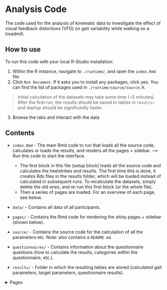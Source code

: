 # Analysis Code
The code used for the analysis of kinematic data to investigate the effect of visual feedback distortions (VFD) on gait variability while walking on a treadmill.

## How to use
To run this code with your local R-Studio installation:
1. Within the R instance, navigate to `./runtime/`, and open the `index.Rmd` file.
2. Click `Run Document`. If it asks you to install any packages, click yes. You can find the list of packages used in `./runtime/source/source.R`.
> Initial calculation of the datasets may take some time (~5 minutes). After the first run, the results should be saved to tables in `results/` and startup should be significantly faster.
3. Browse the tabs and interact with the data

## Contents
- `index.Rmd` - The main Rmd code to run that loads all the source code, calculates or loads the results, and renders all the pages + sidebar. --> Run this code to start the interface.
    - The first block in this file (setup block) loads all the source code and calculates the heelstrikes and results. The first time this is done, it creates Rds files in the results folder, which will be loaded instead of calculated in subsequent runs. To recalculate the datasets, simply delete the old ones, and re-run this first block (or the whole file).
    - Then a series of pages are loaded. For an overview of each page, see below.

- `data/` - Contains all data of all participants.
- `pages/` - Contains the Rmd code for rendering the shiny pages + sidebar (shown below).
- `source/` - Contains the source code for the calculation of all the parameters etc. Note: also contains a `README.md`.
- `questionnaires/` - Contains information about the questionnaire questions (how to calculate the results, categories within the questionnaire, etc.).
- `results/` - Folder in which the resulting tables are stored (calculated gait parameters, target parameters, questionnaire results).


<details>
<summary>Pages</summary>

<div class="tabset">

### General info
Click through the different tabs to get a preview and a brief explanation of what can be found there.

some general info:

- `sidebar_dynamicDataFiltering.Rmd`
The first "page" is the sidebar. This contains some settings that are shared across all pages. Most critical of this are the filtering settings, allowing you to filter out steps / trials / participants. There are also settings that change the figure sizes. (Sidebar is shown below in the screenshot of page1). Note that the filtered data is used for all plots and statistics calculations, and so changing these settings affects all the plots.

- Categories explanation:
    Some pages, or filters in the sidebar have selectors for categories (e.g., the histograms), which allow you to split the data for that visualization. These categories are:
    - **participant**: split data per participant
    - **trialNum**: split data by trial number (1=practice, 2, 3, 4=practice, 5, or 6)
    - **practice**: categorize data based on whether it's a practice trial (trials 1 and 4) or not (the rest) (TRUE or FALSE)
    - **startedWithNoise**: separate data based on whether the participant started with VFD (noise) condition or not (TRUE or FALSE)
    - **conditionNumber**: categorize data by condition number (first or second)
    - **trialNumWithoutPractice**: split data by trial number, excluding practice trials (1, 2, 3, or 4)
    - **trialNumWithinCondition**: categorize data by trial number within each condition (1 or 2, or 0 for practise)
    - **noticed**: split data based on whether the participant noticed the VFD during the experiment (asked each participant after their experiment, and noted this in the data). (TRUE or FALSE)
- Some pages allow additional options:
    - Average data across conditions - take average of the two trials of each participant and each condition.
    - Calculate difference + means per participant - Calculate the difference from baseline to VFD condition, as well as mean of both conditions.


### `page1_feetTrajectories.Rmd`

Plot the trajectory of the feet, with the heelstrike positions overlaid.

![page1](./readme_figures/main.png)

### `page2_removedSteps.Rmd`

Pie-chart to show which steps have been removed.

![page2](./readme_figures/p2.png)

### `page3_rawTrackerData.Rmd`

2D plot of raw tracker data of all the different trackers.

![page3](./readme_figures/p3.png)

### `page4_targetSteps.Rmd`

Histograms of target step results.

![page4](./readme_figures/p4.png)

### `page5_histograms.Rmd`

Histograms of step parameters (heelstrike locations, stepwidth, step length etc).

![page5](./readme_figures/p5.png)

### `page6_scatterplots.Rmd`

Scatter plots to analyze relationships between step parameters.

![page6](./readme_figures/p6.png)

### `page7_trialScatterplots.Rmd`

Scatter plots by trial to analyze relationship between summarized results (mean, sd, cv) of step parameters, and/or questionnaire data.

![page7](./readme_figures/p7.png)

### `page8_questionnaires.Rmd`

Boxplots of questionnaire results (subcategories + total score).

![page8](./readme_figures/p8.png)

### `page9_boxplots.Rmd`

Box plots for step parameters.

![page9](./readme_figures/p9.png)

### `page10_statistics.Rmd`

Statistical analysis of step data, using LMM. Outputs tables with results, also does post-hoc if required. Scroll down to visually evaluate model assumptions (qq-plots etc).

![page10](./readme_figures/p10.png)

### `page11_correlations.Rmd`

Correlation plots showing relationships between different step parameters. Scroll down to evaluate test assumptions. If violated, you can set data to be non-parametric/bayes/robust types to do different (linear) correlation tests.

![page11](./readme_figures/p11.png)

### `page12_participantSummary.Rmd`

Shows information about participant group (including demographics and category data). Also allows generation of pdf reports per participants which creates all plots of this interface for all trials of this particular participant, and allows you to download this pdf.

![page12](./readme_figures/p12.png)

### `page13_table.Rmd`

Data table with all (filtered) step data. Enable summarize checkbox to see aggregated results per trial.

![page13](./readme_figures/p13.png)

### `page14_dataCorrection.Rmd`

Functions to correct step data by rotation the whole data around the y axis (to correctly align the treadmill direction with data z axis). Save rotations into a table, shown next to the table.

![page14](./readme_figures/p14.png)

### `page15_dataFiltering.Rmd`

Tools for automatically filtering out unwanted data based on local outlier filtering (note: this was not used in the end and is kind of buggy).

![page15](./readme_figures/p15.png)

### `page16_manualOutlierFiltering.Rmd`

Interface to manually filter out outliers in the data. Save outliers to csv & import later to continue. Once finished, click overwrite outliers to mark the selected steps as outliers. Click Save to current RDS to re-save the gaitparams table to rds file with the current outliers flagged. Also has autosaving functionality (adviced to use, as software crashes randomly sometimes).

![page16](./readme_figures/p16.png)

</div>

</details>
